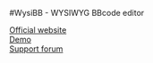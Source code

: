 #WysiBB - WYSIWYG BBcode editor

[Official website](http://www.wysibb.com)  
[Demo](http://www.wysibb.com/demo/)  
[Support forum](http://www.wysibb.com/forum/)  